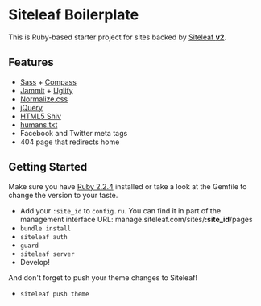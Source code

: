 # Siteleaf Boilerplate

This is Ruby-based starter project for sites backed by [Siteleaf **v2**](http://www.siteleaf.com/).

## Features

* [Sass](https://www.ruby-lang.org/en/downloads/) + [Compass](http://compass-style.org/)
* [Jammit](http://documentcloud.github.io/jammit/) + [Uglify](https://github.com/mishoo/UglifyJS)
* [Normalize.css](https://necolas.github.io/normalize.css/)
* [jQuery](https://jquery.com/)
* [HTML5 Shiv](https://github.com/aFarkas/html5shiv)
* [humans.txt](http://humanstxt.org/)
* Facebook and Twitter meta tags
* 404 page that redirects home

## Getting Started

Make sure you have [Ruby 2.2.4](https://www.ruby-lang.org/en/downloads/) installed or take a look at the Gemfile to change the version to your taste.

* Add your ```:site_id``` to ```config.ru```. You can find it in part of the management interface URL: manage.siteleaf.com/sites/**:site_id**/pages
* ```bundle install```
* ```siteleaf auth```
* ```guard```
* ```siteleaf server```
* Develop!

And don't forget to push your theme changes to Siteleaf!
* ```siteleaf push theme```
